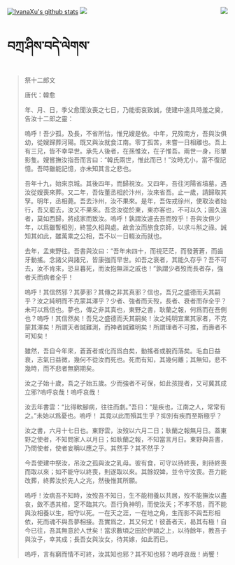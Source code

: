 [![IvanaXu's github stats](https://github-readme-stats.vercel.app/api?username=IvanaXu&show_icons=true&theme=vue-dark)](https://github.com/anuraghazra/github-readme-stats)
<img align="right" src="https://github-readme-stats.vercel.app/api/top-langs/?username=IvanaXu&langs_count=7&theme=graywhite" />
<img src="https://github-readme-stats.vercel.app/api/wakatime?username=IvanaXu&layout=compact&langs_count=6&theme=vue-dark&&custom_title=Programming Times(Jul 29 2021-)" />
# བཀྲ་ཤིས་བདེ་ལེགས་
> 祭十二郎文
> 
> 唐代：韓愈 
> 
> 年、月、日，季父愈聞汝喪之七日，乃能銜哀致誠，使建中遠具時羞之奠，告汝十二郎之靈：
> 
> 嗚呼！吾少孤，及長，不省所怙，惟兄嫂是依。中年，兄歿南方，吾與汝俱幼，從嫂歸葬河陽。既又與汝就食江南。零丁孤苦，未嘗一日相離也。吾上有三兄，皆不幸早世。承先人後者，在孫惟汝，在子惟吾。兩世一身，形單影隻。嫂嘗撫汝指吾而言曰：“韓氏兩世，惟此而已！”汝時尤小，當不復記憶。吾時雖能記憶，亦未知其言之悲也。
> 
> 吾年十九，始來京城。其後四年，而歸視汝。又四年，吾往河陽省墳墓，遇汝從嫂喪來葬。又二年，吾佐董丞相於汴州，汝來省吾。止一歲，請歸取其孥。明年，丞相薨。吾去汴州，汝不果來。是年，吾佐戎徐州，使取汝者始行，吾又罷去，汝又不果來。吾念汝從於東，東亦客也，不可以久；圖久遠者，莫如西歸，將成家而致汝。嗚呼！孰謂汝遽去吾而歿乎！吾與汝俱少年，以爲雖暫相別，終當久相與處。故舍汝而旅食京師，以求斗斛之祿。誠知其如此，雖萬乘之公相，吾不以一日輟汝而就也。
> 
> 去年，孟東野往。吾書與汝曰：“吾年未四十，而視茫茫，而發蒼蒼，而齒牙動搖。念諸父與諸兄，皆康強而早世。如吾之衰者，其能久存乎？吾不可去，汝不肯來，恐旦暮死，而汝抱無涯之戚也！”孰謂少者歿而長者存，強者夭而病者全乎！
> 
> 嗚呼！其信然邪？其夢邪？其傳之非其真邪？信也，吾兄之盛德而夭其嗣乎？汝之純明而不克蒙其澤乎？少者、強者而夭歿，長者、衰者而存全乎？未可以爲信也。夢也，傳之非其真也，東野之書，耿蘭之報，何爲而在吾側也？嗚呼！其信然矣！吾兄之盛德而夭其嗣矣！汝之純明宜業其家者，不克蒙其澤矣！所謂天者誠難測，而神者誠難明矣！所謂理者不可推，而壽者不可知矣！
> 
> 雖然，吾自今年來，蒼蒼者或化而爲白矣，動搖者或脫而落矣。毛血日益衰，志氣日益微，幾何不從汝而死也。死而有知，其幾何離；其無知，悲不幾時，而不悲者無窮期矣。
> 
> 汝之子始十歲，吾之子始五歲。少而強者不可保，如此孩提者，又可冀其成立邪?嗚呼哀哉！嗚呼哀哉！
> 
> 汝去年書雲：“比得軟腳病，往往而劇。”吾曰：“是疾也，江南之人，常常有之。”未始以爲憂也。嗚呼！ 其竟以此而殞其生乎？抑別有疾而至斯極乎？
> 
> 汝之書，六月十七日也。東野雲，汝歿以六月二日；耿蘭之報無月日。蓋東野之使者，不知問家人以月日；如耿蘭之報，不知當言月日。東野與吾書，乃問使者，使者妄稱以應之乎。其然乎？其不然乎？
> 
> 今吾使建中祭汝，吊汝之孤與汝之乳母。彼有食，可守以待終喪，則待終喪而取以來；如不能守以終喪，則遂取以來。其餘奴婢，並令守汝喪。吾力能改葬，終葬汝於先人之兆，然後惟其所願。
> 
> 嗚呼！汝病吾不知時，汝歿吾不知日，生不能相養以共居，歿不能撫汝以盡哀，斂不憑其棺，窆不臨其穴。吾行負神明，而使汝夭；不孝不慈，而不能與汝相養以生，相守以死。一在天之涯，一在地之角，生而影不與吾形相依，死而魂不與吾夢相接。吾實爲之，其又何尤！彼蒼者天，曷其有極！自今已往，吾其無意於人世矣！當求數頃之田於伊潁之上，以待餘年，教吾子與汝子，幸其成；長吾女與汝女，待其嫁，如此而已。
> 
> 嗚呼，言有窮而情不可終，汝其知也邪？其不知也邪？嗚呼哀哉！尚饗！
>